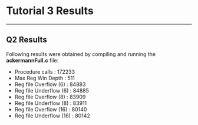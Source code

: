 # Tutorial 3 Results
---
## Q2 Results
Following results were obtained by compiling and running the **ackermannFull.c** file:
  *  Procedure calls         : 172233
  *  Max Reg Win Depth       : 511
  *  Reg file Overflow  (6)  : 84883
  *  Reg file Underflow (6)  : 84885  
  *  Reg file Overflow  (8)  : 83909
  *  Reg file Underflow (8)  : 83911
  *  Reg file Overflow  (16) : 80140
  *  Reg file Underflow (16) : 80142
